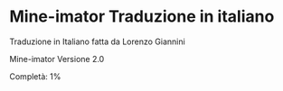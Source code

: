 # Mine-imator Traduzione in italiano
Traduzione in Italiano fatta da Lorenzo Giannini

Mine-imator Versione 2.0

Completà: 1%
